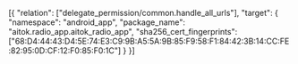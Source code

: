 [{
  "relation": ["delegate_permission/common.handle_all_urls"],
  "target": {
    "namespace": "android_app",
    "package_name": "aitok.radio_app.aitok_radio_app",
    "sha256_cert_fingerprints":
    ["68:D4:44:43:D4:5E:74:E3:C9:9B:A5:5A:9B:85:F9:58:F1:84:42:3B:14:CC:FE:82:95:0D:CF:12:F0:85:F0:1C"]
  }
}]
